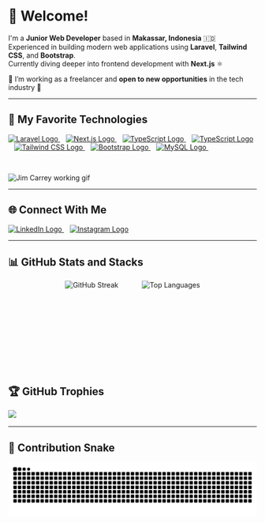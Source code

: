 # 👋 Welcome!

I'm a **Junior Web Developer** based in **Makassar, Indonesia** 🇮🇩  
Experienced in building modern web applications using **Laravel**, **Tailwind CSS**, and **Bootstrap**.  
Currently diving deeper into frontend development with **Next.js** ⚛️

💼 I’m working as a freelancer and **open to new opportunities** in the tech industry 🚀

---

## 🚀 My Favorite Technologies


<div align="left">
  <a href="https://laravel.com" target="_blank" title="Laravel">
    <img height="50" alt="Laravel Logo" src="https://github.com/laravel/art/blob/master/laravel-logo.png">
  </a>
  &nbsp;&nbsp;
  <a href="https://nextjs.org" target="_blank" title="Next.js">
    <img height="50" alt="Next.js Logo" src="https://img.icons8.com/?size=100&id=MWiBjkuHeMVq&format=png&color=000000">
  </a>
  &nbsp;&nbsp;
  <a href="https://react.dev/" target="_blank" title="TypeScript">
    <img height="50" alt="TypeScript Logo" src="https://img.icons8.com/?size=100&id=NfbyHexzVEDk&format=png&color=000000">
  </a>
  &nbsp;&nbsp;
  <a href="https://www.typescriptlang.org/" target="_blank" title="TypeScript">
    <img height="50" alt="TypeScript Logo" src="https://img.icons8.com/?size=100&id=HcQEdKCkXUs3&format=png&color=000000">
  </a>
  &nbsp;&nbsp;
  <a href="https://tailwindcss.com" target="_blank" title="Tailwind CSS">
    <img height="50" alt="Tailwind CSS Logo" src="https://img.icons8.com/?size=100&id=WoopfRcDj3RF&format=png&color=000000">
  </a>
  &nbsp;&nbsp;
  <a href="https://getbootstrap.com" target="_blank" title="Bootstrap">
    <img height="50" alt="Bootstrap Logo" src="https://img.icons8.com/?size=100&id=EzPCiQUqWWEa&format=png&color=000000">
  </a>
  &nbsp;&nbsp;
  <a href="https://www.mysql.com" target="_blank" title="MySQL">
    <img height="50" alt="MySQL Logo" src="https://img.icons8.com/?size=100&id=rgPSE6nAB766&format=png&color=000000">
  </a>
  &nbsp;&nbsp;
</div>


  &nbsp;&nbsp;
<div align="left">
  <img src="https://media.tenor.com/LJC9j1vSkXwAAAAd/j-im-carreytyping-busy-working.gif" height="150" alt="Jim Carrey working gif" />
</div>

---

## 🌐 Connect With Me

<p align="left">
  <a href="https://www.linkedin.com/in/hjrsmail" target="_blank" title="LinkedIn">
    <img height="50" alt="LinkedIn Logo" src="https://img.icons8.com/?size=100&id=60ZV_wYC0BM2&format=png&color=000000">
  </a>
  &nbsp;&nbsp;
  <a href="https://www.instagram.com/hjrsmail" target="_blank" title="Instagram">
    <img height="50" alt="Instagram Logo" src="https://img.icons8.com/?size=100&id=hFoVFpm6gl9A&format=png&color=000000">
  </a>
</p>

---

## 📊 GitHub Stats and Stacks

<div align="left">
  <div style="display: flex; flex-wrap: wrap; justify-content: center; gap: 20px;">
    <img src="https://github-readme-streak-stats.herokuapp.com?user=hjrsmail&theme=tokyonight&hide_border=true" alt="GitHub Streak" height="180" />
    &nbsp;&nbsp;
    <img src="https://github-readme-stats.vercel.app/api/top-langs/?username=hjrsmail&layout=compact&theme=tokyonight&border_radius=10" alt="Top Languages" height="180" />
  </div>
</div>


## 🏆 GitHub Trophies

<p align="left">
  <img src="https://github-profile-trophy.vercel.app/?username=hjrsmail&theme=tokyonight&no-bg=true&margin-w=10&margin-h=15&column=4" />
</p>

---

## 🐍 Contribution Snake

![GitHub Snake dark](https://github.com/hjrsmail/hjrsmail/blob/output/github-contribution-grid-snake-dark.svg)



<!--
**hjrsmail/hjrsmail** is a ✨ special ✨ repository because its `README.md` (this file) appears on your GitHub profile.

Ideas for content:
- 🔭 I’m currently working on ...
- 🌱 I’m currently learning ...
- 🤔 I’m looking for help with ...
- 💬 Ask me about ...
- 📫 How to reach me: ...
- ⚡ Fun fact: ...
-->



